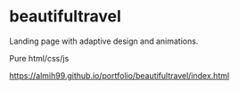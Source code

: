 # beautifultravel

Landing page with adaptive design and animations.

Pure html/css/js

https://almih99.github.io/portfolio/beautifultravel/index.html
